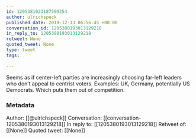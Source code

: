 ```yaml
---
id: 1205381023187509254
author: ulrichspeck
published_date: 2019-12-13 06:56:45 +00:00
conversation_id: 1205380193013129218
in_reply_to: 1205380193013129218
retweet: None
quoted_tweet: None
type: tweet
tags:

---
```


Seems as if center-left parties are increasingly choosing far-left leaders who don’t appeal to centrist voters. Examples: UK, Germany, potentially US Democrats. Which puts them out of competition.

### Metadata

Author: [[@ulrichspeck]]
Conversation: [[conversation-1205380193013129218]]
In reply to: [[1205380193013129218]]
Retweet of: [[None]]
Quoted tweet: [[None]]
